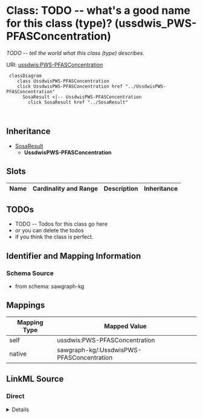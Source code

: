 

# Class: TODO -- what's a good name for this class (type)? (ussdwis_PWS-PFASConcentration)


_TODO -- tell the world what this class (type) describes._





URI: [ussdwis:PWS-PFASConcentration](http://sawgraph.spatialai.org/v1/us-sdwis#PWS-PFASConcentration)






```mermaid
 classDiagram
    class UssdwisPWS-PFASConcentration
    click UssdwisPWS-PFASConcentration href "../UssdwisPWS-PFASConcentration"
      SosaResult <|-- UssdwisPWS-PFASConcentration
        click SosaResult href "../SosaResult"
      
      
```





## Inheritance
* [SosaResult](../classes/SosaResult.md)
    * **UssdwisPWS-PFASConcentration**



## Slots

| Name | Cardinality and Range | Description | Inheritance |
| ---  | --- | --- | --- |









## TODOs

* TODO -- Todos for this class go here
* or you can delete the todos
* if you think the class is perfect.

## Identifier and Mapping Information







### Schema Source


* from schema: sawgraph-kg




## Mappings

| Mapping Type | Mapped Value |
| ---  | ---  |
| self | ussdwis:PWS-PFASConcentration |
| native | sawgraph-kg/:UssdwisPWS-PFASConcentration |







## LinkML Source

<!-- TODO: investigate https://stackoverflow.com/questions/37606292/how-to-create-tabbed-code-blocks-in-mkdocs-or-sphinx -->

### Direct

<details>
```yaml
name: ussdwis_PWS-PFASConcentration
description: TODO -- tell the world what this class (type) describes.
title: TODO -- what's a good name for this class (type)?
todos:
- TODO -- Todos for this class go here
- or you can delete the todos
- if you think the class is perfect.
notes:
- Class with 156 occurences.
from_schema: sawgraph-kg
is_a: sosa_Result
class_uri: ussdwis:PWS-PFASConcentration

```
</details>

### Induced

<details>
```yaml
name: ussdwis_PWS-PFASConcentration
description: TODO -- tell the world what this class (type) describes.
title: TODO -- what's a good name for this class (type)?
todos:
- TODO -- Todos for this class go here
- or you can delete the todos
- if you think the class is perfect.
notes:
- Class with 156 occurences.
from_schema: sawgraph-kg
is_a: sosa_Result
class_uri: ussdwis:PWS-PFASConcentration

```
</details>